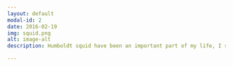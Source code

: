 ```yaml
---
layout: default
modal-id: 2
date: 2016-02-19
img: squid.png
alt: image-alt
description: Humboldt squid have been an important part of my life, I studied them for my PhD thesis and I met my husband <a href="https://mrlowndes.com/portfolio/light-in-the-deep-ocean/"> making a film about them</a>. In grad school I co-pioneered a program called 'Squids for Kids', taking squids to classrooms and teaching about marine science through topics relevant to big, open-water squid. My work has been featured in many news outlets, including the <a href="http://www.bbc.com/news/science-environment-17117200">BBC</a>, <a href="http://http://www.ammonite.co.uk/news/hunt-for-the-giant-squid/">National Geographic</a>, <a href="https://www.newscientist.com/article/mg22730380-600-magical-morphing-jumbo-squid-are-taking-over-the-eastern-pacific/?utm_source=NSNS&utm_medium=SOC&utm_campaign=hoot&cmpid=SOC%7CNSNS%7C2015-GLOBAL-hoot">New Scientist</a>, <a href="http://www.nature.com/news/squid-can-fly-to-save-energy-1.10060">Nature News</a>, and a book called <a href="http://www.goodreads.com/book/show/10093081-kraken">Kraken</a>.

---
```

